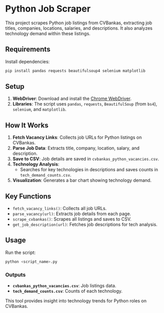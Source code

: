 # Python Job Scraper

This project scrapes Python job listings from CVBankas, extracting job titles, companies, locations, salaries, and descriptions. It also analyzes technology demand within these listings.

## Requirements

Install dependencies:
```bash
pip install pandas requests beautifulsoup4 selenium matplotlib
```

## Setup

1. **WebDriver**: Download and install the [Chrome WebDriver](https://sites.google.com/a/chromium.org/chromedriver/downloads).
2. **Libraries**: The script uses `pandas`, `requests`, `BeautifulSoup` (from `bs4`), `selenium`, and `matplotlib`.

## How It Works

1. **Fetch Vacancy Links**: Collects job URLs for Python listings on CVBankas.
2. **Parse Job Data**: Extracts title, company, location, salary, and description.
3. **Save to CSV**: Job details are saved in `cvbankas_python_vacancies.csv`.
4. **Technology Analysis**:
   - Searches for key technologies in descriptions and saves counts in `tech_demand_counts.csv`.
5. **Visualization**: Generates a bar chart showing technology demand.

## Key Functions

- `fetch_vacancy_links()`: Collects all job URLs.
- `parse_vacancy(url)`: Extracts job details from each page.
- `scrape_cvbankas()`: Scrapes all listings and saves to CSV.
- `get_job_description(url)`: Fetches job descriptions for tech analysis.

## Usage

Run the script:
```bash
python <script_name>.py
```

### Outputs

- **`cvbankas_python_vacancies.csv`**: Job listings data.
- **`tech_demand_counts.csv`**: Counts of each technology.

This tool provides insight into technology trends for Python roles on CVBankas.